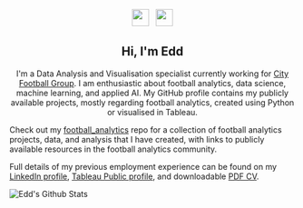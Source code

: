 <p align='center'>
<a href="https://twitter.com/eddwebster"><img height="30" src="https://github.com/stephenajulu/WaylonWalker/blob/main/icon/twitter.png?raw=true"></a>&nbsp;&nbsp;
<a href="https://www.linkedin.com/in/eddwebster/"><img height="30" src="https://github.com/stephenajulu/WaylonWalker/blob/main/icon/linkedin.png?raw=true"></a>
</p>

<h2 align="center">Hi, I'm Edd</h2>
<p align="center">
I'm a Data Analysis and Visualisation specialist currently working for <a href="https://www.cityfootballgroup.com/" target="_blank">City Football Group</a>. I am enthusiastic about football analytics, data science, machine learning, and applied AI. My GitHub profile contains my publicly available projects, mostly regarding football analytics, created using Python or visualised in Tableau.
  
Check out my <a href="https://github.com/eddwebster/football_analytics" target="_blank">football_analytics</a> repo for a collection of football analytics projects, data, and analysis that I have created, with links to publicly available resources in the football analytics community.

Full details of my previous employment experience can be found on my <a href="https://www.linkedin.com/in/eddwebster/" target="_blank">LinkedIn profile</a>, <a href="https://public.tableau.com/profile/edd.webster#!/" target="_blank">Tableau Public profile</a>, and downloadable <a href="/downloads/EddWebsterCV.pdf" download>PDF CV</a>.
</p>

![Edd's Github Stats](https://github-readme-stats.vercel.app/api?username=eddwebster&show_icons=true&theme=vue-dark)
